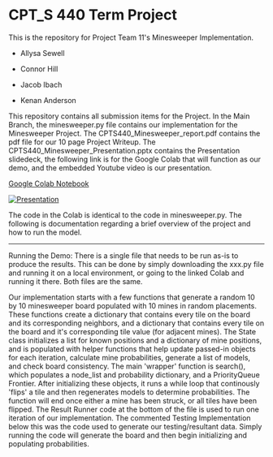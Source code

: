 # CPT_S 440 Term Project

This is the repository for Project Team 11's Minesweeper Implementation. 

- Allysa Sewell

- Connor Hill

- Jacob Ibach

- Kenan Anderson

This repository contains all submission items for the Project. In the Main Branch, the minesweeper.py file contains our implementation for the Minesweeper Project. The CPTS440_Minesweeper_report.pdf contains the pdf file for our 10 page Project Writeup. The CPTS440_Minesweeper_Presentation.pptx contains the Presentation slidedeck, the following link is for the Google Colab that will function as our demo, and the embedded Youtube video is our presentation. 

[Google Colab Notebook](https://colab.research.google.com/drive/1E8uVc0U50U84UgbxAPuJRPvtSlQncNSa?usp=sharing)

[![Presentation](https://img.youtube.com/vi/Ze55ul56udM/0.jpg)](https://www.youtube.com/watch?v=Ze55ul56udM)

The code in the Colab is identical to the code in minesweeper.py. The following is documentation regarding a brief overview of the project and how to run the model. 

---

Running the Demo: There is a single file that needs to be run as-is to produce the results. This can be done by simply downloading the xxx.py file and running it on a local environment, or going to the linked Colab and running it there. Both files are the same.

Our implementation starts with a few functions that generate a random 10 by 10 minesweeper board populated with 10 mines in random placements. These functions create a dictionary that contains every tile on the board and its corresponding neighbors, and a dictionary that contains every tile on the board and it's corresponding tile value (for adjacent mines). The State class initializes a list for known positions and a dictionary of mine positions, and is populated with helper functions that help update passed-in objects for each iteration, calculate mine probabilities, generate a list of models, and check board consistency. The main 'wrapper' function is search(), which populates a node_list and probability dictionary, and a PriorityQueue Frontier. After initializing these objects, it runs a while loop that continously 'flips' a tile and then regenerates models to determine probabilities. The function will end once either a mine has been struck, or all tiles have been flipped. The Result Runner code at the bottom of the file is used to run one iteration of our implementation. The commented Testing Implementation below this was the code used to generate our testing/resultant data. Simply running the code will generate the board and then begin initializing and populating probabilities.   
